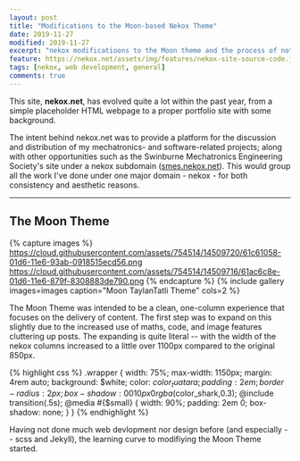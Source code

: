 ```yaml
---
layout: post
title: "Modifications to the Moon-based Nekox Theme"
date: 2019-11-27
modified: 2019-11-27
excerpt: "nekox modificatioons to the Moon theme and the process of not knowing web design"
feature: https://nekox.net/assets/img/features/nekox-site-source-code.jpg
tags: [nekox, web development, general]
comments: true
---
```



This site, **nekox.net**, has evolved quite a lot within the past year, from a simple placeholder HTML webpage to a proper portfolio site with some background. 

The intent behind nekox.net was to provide a platform for the discussion and distribution of my mechatronics- and software-related projects; along with other opportunities such as the Swinburne Mechatronics Engineering Society's site under a nekox subdomain ([smes.nekox.net](https://smes.nekox.net)). This would group all the work I've done under one major domain - nekox - for both consistency and aesthetic reasons.

---

## The Moon Theme

{% capture images %}
	https://cloud.githubusercontent.com/assets/754514/14509720/61c61058-01d6-11e6-93ab-0918515ecd56.png
    https://cloud.githubusercontent.com/assets/754514/14509716/61ac6c8e-01d6-11e6-879f-8308883de790.png
{% endcapture %}
{% include gallery images=images caption="Moon TaylanTatli Theme" cols=2 %}

The Moon Theme was intended to be a clean, one-column experience that focuses on the delivery of content. The first step was to expand on this slightly due to the increased use of maths, code, and image features cluttering up posts. The expanding is quite literal -- with the width of the nekox columns increased to a little over 1100px compared to the original 850px. 

{% highlight css %}
.wrapper {
	width: 75%;
	max-width: 1150px;
	margin: 4rem auto;
	background: $white;
	color: $color_tuatara;
	padding: 2em;
	border-radius: 2px;
	box-shadow: 0 0 10px 0 rgba($color_shark,0.3);
	@include transition(.5s);
	@media #{$small} {
		width: 90%;
		padding: 2em 0;
	    box-shadow: none;
	}
}
{% endhighlight %}

Having not done much web devlopment nor design before (and especially -- scss and Jekyll), the learning curve to modifiying the Moon Theme started.